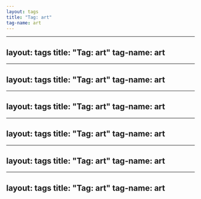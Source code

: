 ```yaml
---
layout: tags
title: "Tag: art"
tag-name: art
---
```

---
layout: tags
title: "Tag: art"
tag-name: art
---
---
layout: tags
title: "Tag: art"
tag-name: art
---
---
layout: tags
title: "Tag: art"
tag-name: art
---
---
layout: tags
title: "Tag: art"
tag-name: art
---
---
layout: tags
title: "Tag: art"
tag-name: art
---
---
layout: tags
title: "Tag: art"
tag-name: art
---
